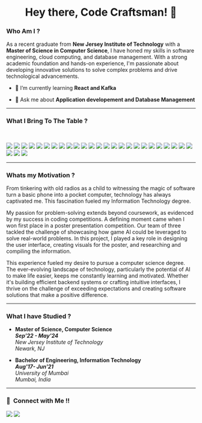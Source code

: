 
<h1 align="center">Hey there, Code Craftsman! 👀</h1>

<h3> Who Am I ? </h3>

As a recent graduate from **New Jersey Institute of Technology** with a **Master of Science in Computer Science**, I have honed my skills in software engineering, cloud computing, and database management. With a strong academic foundation and hands-on experience, I'm passionate about developing innovative solutions to solve complex problems and drive technological advancements.

- 🌱 I’m currently learning **React and Kafka**

- 💬 Ask me about **Application developement and Database Management**

<hr>

<h3> What I Bring To The Table ? </h3>  
<p>
  <img src = "https://img.shields.io/badge/Python-14354C?style=for-the-badge&logo=python&logoColor=white">
  <img src = "https://img.shields.io/badge/JavaScript-F7DF1E?style=for-the-badge&logo=javascript&logoColor=black">
  <img src = "https://img.shields.io/badge/Java-ED8B00?style=for-the-badge&logo=openjdk&logoColor=white">
  <img src = "https://img.shields.io/badge/HTML5-E34F26?style=for-the-badge&logo=html5&logoColor=white">
  <img src = "https://img.shields.io/badge/CSS3-1572B6?style=for-the-badge&logo=css3&logoColor=white">
  <img src="https://img.shields.io/badge/Dart-0175C2?style=for-the-badge&logo=dart&logoColor=white">
  <img src="https://img.shields.io/badge/R-276DC3?style=for-the-badge&logo=r&logoColor=white">
  <img src="https://img.shields.io/badge/Node.js-43853D?style=for-the-badge&logo=node.js&logoColor=white">
  <img src="https://img.shields.io/badge/PHP-777BB4?style=for-the-badge&logo=php&logoColor=white">
  <img src="https://img.shields.io/badge/MySQL-00000F?style=for-the-badge&logo=mysql&logoColor=white">
  <img src = "https://img.shields.io/badge/PostgreSQL-316192?style=for-the-badge&logo=postgresql&logoColor=white">
  <img src="https://img.shields.io/badge/SQLite-07405E?style=for-the-badge&logo=sqlite&logoColor=white">
  <img src = "https://img.shields.io/badge/MongoDB-4EA94B?style=for-the-badge&logo=mongodb&logoColor=white">
  <img src = "https://img.shields.io/badge/Oracle-F80000?style=for-the-badge&logo=oracle&logoColor=black">
  <img src = "https://img.shields.io/badge/GIT-E44C30?style=for-the-badge&logo=git&logoColor=white">
  <img src = "https://img.shields.io/badge/Flutter-02569B?style=for-the-badge&logo=flutter&logoColor=white">
  <img src = "https://img.shields.io/badge/React-20232A?style=for-the-badge&logo=react&logoColor=61DAFB">
  <img src = "https://img.shields.io/badge/Django-092E20?style=for-the-badge&logo=django&logoColor=white">
  <img src = "https://img.shields.io/badge/Amazon_AWS-232F3E?style=for-the-badge&logo=amazon-aws&logoColor=white">
  <img src = "https://img.shields.io/badge/Google_Cloud-4285F4?style=for-the-badge&logo=google-cloud&logoColor=white">
  <img src="https://img.shields.io/badge/Spring-6DB33F?style=for-the-badge&logo=spring&logoColor=white">
  <img src="https://img.shields.io/badge/Figma-F24E1E?style=for-the-badge&logo=figma&logoColor=white">
  <img src="https://img.shields.io/badge/redis-%23DD0031.svg?&style=for-the-badge&logo=redis&logoColor=white">
  <img src = "https://img.shields.io/badge/Jira-0052CC?style=for-the-badge&logo=Jira&logoColor=white">
  <img src = "https://img.shields.io/badge/Razorpay-02042B?style=for-the-badge&logo=razorpay&logoColor=3395FF">
  <img src = "https://img.shields.io/badge/Stripe-626CD9?style=for-the-badge&logo=Stripe&logoColor=white">
  <img src = "https://img.shields.io/badge/Android_Studio-3DDC84?style=for-the-badge&logo=android-studio&logoColor=white">
  <img src = "https://img.shields.io/badge/Xcode-007ACC?style=for-the-badge&logo=Xcode&logoColor=white">
</p>

<hr>

<h3> Whats my Motivation ? </h3>

From tinkering with old radios as a child to witnessing the magic of software turn a basic phone into a pocket computer, technology has always captivated me. This fascination fueled my Information Technology degree. 

My passion for problem-solving extends beyond coursework, as evidenced by my success in coding competitions.  A defining moment came when I won first place in a poster presentation competition.  Our team of three tackled the challenge of showcasing how game AI could be leveraged to solve real-world problems.  In this project, I played a key role in designing the user interface, creating visuals for the poster, and researching and compiling the information.

This experience fueled my desire to pursue a computer science degree. The ever-evolving landscape of technology, particularly the potential of AI to make life easier, keeps me constantly learning and motivated. Whether it's building efficient backend systems or crafting intuitive interfaces, I thrive on the challenge of exceeding expectations and creating software solutions that make a positive difference.

<hr>

<h3>What I have Studied ? </h3>

<ul>
        <li>
            <strong>Master of Science, Computer Science</strong>
            <br>
            <strong><em>Sep'22 - May'24</em></strong><br>
            <em>New Jersey Institute of Technology</em><br>
            <em>Newark, NJ</em>
        </li>
    </ul>
 <ul>
        <li>
            <strong>Bachelor of Engineering, Information Technology</strong>
            <br>
            <strong><em>Aug'17- Jun'21</em></strong><br>
            <em>University of Mumbai</em><br>
            <em>Mumbai, India</em>
        </li>
  </ul>

<hr>
<h3>🤝 &nbsp;Connect with Me !! </h3>

[<img src="https://img.shields.io/badge/linkedin-%230077B5.svg?&style=for-the-badge&logo=linkedin&logoColor=white" />](https://www.linkedin.com/in/mayuresh-surve/)
[![](https://img.shields.io/badge/Gmail-D14836?style=for-the-badge&logo=gmail&logoColor=white)](mailto:mayureshjsurve@gmail.com)

<!-- <!-- <h3> My GitHub Analytics </h3> -->

<!-- <p><img align="center" src="https://github-readme-stats.vercel.app/api/top-langs?username=mayuresh-surve&show_icons=true&locale=en&layout=compact&theme=merko" alt="mayuresh-surve" /></p><be> -->


<!-- <p>&nbsp;<img align="center" src="https://github-readme-stats.vercel.app/api?username=mayuresh-surve&show_icons=true&locale=en&theme=merko" alt="mayuresh-surve" /></p><br> -->


<!-- <p><img align="center" src="https://github-readme-streak-stats.herokuapp.com/?user=mayuresh-surve&&theme=merko" alt="mayuresh-surve" /></p> -->
